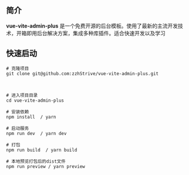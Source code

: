 ## 简介

**vue-vite-admin-plus** 是一个免费开源的后台模板。使用了最新的主流开发技术，开箱即用后台解决方案，集成多种库插件。适合快速开发以及学习

## 快速启动

```
# 克隆项目
git clone git@github.com:zzhStrive/vue-vite-admin-plus.git



# 进入项目目录
cd vue-vite-admin-plus

# 安装依赖
npm install  / yarn

# 启动服务
npm run dev  / yarn dev

# 打包
npm run build  / yarn build

# 本地预览打包后的dist文件
npm run preview / yarn preview

```




